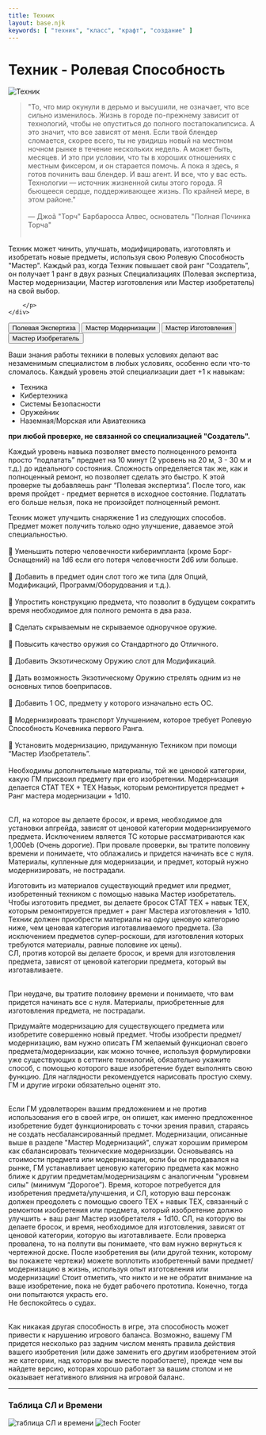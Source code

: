 ```yaml
---
title: Техник
layout: base.njk
keywords: [ "техник", "класс", "крафт", "создание" ]
---
```


# Техник - Ролевая Способность

<div class="image-container image-left">
    <img src="{{ '/images/content/job/tech/tech-art.png' | url }}" alt="Техник">
    <div class="text">
        <p>

>"То, что мир окунули в дерьмо и высушили, не означает, что все сильно
изменилось. Жизнь в городе по-прежнему зависит от технологий, чтобы не
опуститься до полного постапокалипсиса. А это значит, что все зависят от
меня. Если твой блендер сломается, скорее всего, ты не увидишь новый на
местном ночном рынке в течение нескольких недель. А может быть, месяцев.
И это при условии, что ты в хороших отношениях с местным фиксером, и он
старается помочь. А пока я здесь, я готов починить ваш блендер. И ваш агент. И
все, что у вас есть. Технологии — источник жизненной силы этого города. Я
бьющееся сердце, поддерживающее жизнь. По крайней мере, в этом районе."<br><br>
— Джоã "Торч" Барбаросса Алвес, основатель "Полная Починка Торча"<br><br>

Техник может чинить, улучшать, модифицировать, изготовлять и изобретать новые предметы,
используя свою Ролевую Способность "Мастер".
Каждый раз, когда Техник повышает свой ранг “Создатель”,
он получает 1 ранг в двух разных Специализациях (Полевая экспертиза, Мастер модернизации, Мастер изготовления или Мастер изобретатель) на свой выбор.

        </p>
    </div>
</div>

<div class="tab-buttons">
  <button class="tab-button" data-tab="skill1">Полевая Экспертиза</button>
  <button class="tab-button" data-tab="skill2">Мастер Модернизации</button>
  <button class="tab-button" data-tab="skill3">Мастер Изготовления</button>
  <button class="tab-button" data-tab="skill4">Мастер Изобретатель</button>
</div>

<div class="tab-content" id="skill1">

Ваши знания работы техники в полевых условиях делают вас незаменимым специалистом в любых условиях,
особенно если что-то сломалось.
Каждый уровень этой специализации дает +1 к навыкам:<br>
- Техника
- Кибертехника
- Системы Безопасности
- Оружейник
- Наземная/Морская или Авиатехника

**при любой проверке, не связанной со специализацией "Создатель".**<br>

Каждый уровень навыка позволяет вместо полноценного ремонта просто “подлатать”
предмет на 10 минут (2 уровень на 20 м, 3 - 30 м и т.д.) до идеального состояния.
Сложность определяется так же, как и полноценный ремонт, но позволяет сделать это быстро.
К этой проверке ты добавляешь ранг “Полевая экспертиза”.
После того, как время пройдет - предмет вернется в исходное состояние.
Подлатать его больше нельзя, пока не произойдет полноценный ремонт.

</div>

<div class="tab-content" id="skill2">

Техник может улучшить снаряжение 1 из следующих способов. Предмет может
получить только одно улучшение, даваемое этой специальностью.<br><br>
🔴 Уменьшить потерю человечности киберимпланта (кроме Борг-Оснащений) на 1d6 если его потеря человечности 2d6 или больше.<br><br>
🔴 Добавить в предмет один слот того же типа (для Опций, Модификаций,
Программ/Оборудования и т.д.).<br><br>
🔴 Упростить конструкцию предмета, что позволит в будущем сократить время
необходимое для полного ремонта в два раза.<br><br>
🔴 Сделать скрываемым не скрываемое одноручное оружие.<br><br>
🔴 Повысить качество оружия со Стандартного до Отличного.<br><br>
🔴 Добавить Экзотическому Оружию слот для Модификаций.<br><br>
🔴 Дать возможность Экзотическому Оружию стрелять одним из не основных
типов боеприпасов.<br><br>
🔴 Добавить 1 ОС, предмету у которого изначально есть ОС.<br><br>
🔴 Модернизировать транспорт Улучшением, которое требует Ролевую
Способность Кочевника первого Ранга.<br><br>
🔴 Установить модернизацию, придуманную Техником при помощи “Мастер Изобретатель”.<br><br>
Необходимы дополнительные материалы, той же ценовой категории, какую ГМ присвоил предмету при его изобретении.
Модернизация делается СТАТ ТЕХ + ТЕХ Навык, которым ремонтируется предмет + Ранг мастера модернизации + 1d10.<br><br>

СЛ, на которое вы делаете бросок, и время, необходимое для установки апгрейда, зависят от ценовой категории модернизируемого предмета.
Исключением является ТС которые рассматриваются как 1,000eb (Очень дорогие).
При провале проверки, вы тратите половину времени и понимаете, что облажались и придется начинать все с нуля.
Материалы, купленные для модернизации, и предмет, который нужно модернизировать, не пострадали.

</div>

<div class="tab-content" id="skill3">

Изготовить из материалов существующий предмет или предмет, изобретенный техником с помощью навыка Мастер изобретатель.
Чтобы изготовить предмет, вы делаете бросок СТАТ ТЕХ + навык ТЕХ, которым ремонтируется предмет + ранг Мастера изготовления + 1d10.
Техник должен приобрести материалы на одну ценовую категорию ниже, чем ценовая категория изготавливаемого предмета.
(За исключением предметов супер-роскоши, для изготовления которых требуются материалы, равные половине их цены).<br>
СЛ, против которой вы делаете бросок, и время для изготовления предмета, зависят от ценовой категории предмета, который вы изготавливаете.<br><br>

При неудаче, вы тратите половину времени и понимаете, что вам придется начинать все с нуля.
Материалы, приобретенные для изготовления предмета, не пострадали.

</div>

<div class="tab-content" id="skill4">

Придумайте модернизацию для существующего предмета или изобретите совершенно новый предмет.
Чтобы изобрести предмет/модернизацию, вам нужно описать ГМ желаемый функционал своего предмета/модернизации,
как можно точнее, используя формулировки уже существующих в сеттинге технологий,
обязательно укажите способ, с помощью которого ваше изобретение будет выполнять свою функцию.
Для наглядности рекомендуется нарисовать простую схему. ГМ и другие игроки обязательно оценят это.<br><br>

Если ГМ удовлетворен вашим предложением и не против использования его в своей игре, он опишет,
как именно предложенное изобретение будет функционировать с точки зрения правил,
стараясь не создать несбалансированный предмет.
Модернизации, описанные выше в разделе "Мастер Модернизаций",
служат хорошим примером как сбалансировать технические модернизации.
Основываясь на стоимости предмета или модернизации, если бы он продавался на рынке,
ГМ устанавливает ценовую категорию предмета как можно ближе к другим предметам/модернизациям с аналогичным "уровнем силы" (минимум “Дорогое”).
Время, которое потребуется для изобретения предмета/улучшения, и СЛ,
которую ваш персонаж должен преодолеть с помощью своего ТЕХ + навык ТЕХ,
связанный с ремонтом изобретения или предмета, который изобретение должно улучшить + ваш ранг Мастер изобретателя + 1d10.
СЛ, на которую вы делаете бросок, и время, необходимое для изготовления, зависят от
ценовой категории, которую вы изготавливаете. Если проверка провалена, то на полпути вы понимаете, что вам нужно вернуться к чертежной доске.
После изобретения вы (или другой техник, которому вы покажете чертежи) можете воплотить изобретенный вами предмет/модернизацию в жизнь,
используя опыт изготовления или модернизации!
Стоит отметить, что никто и не не обратит внимание на ваше изобретение, пока не будет рабочего прототипа.
Конечно, тогда они попытаются украсть его.<br>Не беспокойтесь о судах.<br><br>

Как никакая другая способность в игре, эта способность может привести к нарушению игрового баланса.
Возможно, вашему ГМ придется несколько раз задним числом менять правила действия вашего изобретения (или даже заменить его другим изобретением этой же категории, над которым вы вместе поработаете),
прежде чем вы найдете версию, которая хорошо работает за вашим столом и не оказывает негативного влияния на игровой баланс.

</div>

---

### Таблица СЛ и Времени

<img src="{{ '/images/content/job/tech/tech-table.png' | url }}" alt="таблица СЛ и времени" class="image-container" />

<img src="{{ '/images/content/job/tech/tech-footer.png' | url }}" alt="tech Footer" class="footer-image" />